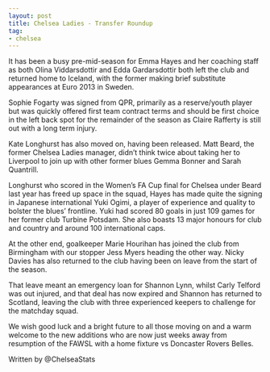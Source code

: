 ```yaml
---
layout: post
title: Chelsea Ladies - Transfer Roundup
tag:
- chelsea
---
```


It has been a busy pre-mid-season for Emma Hayes and her coaching staff as both Olina Viddarsdottir and Edda Gardarsdottir both left the club and returned home to Iceland, with the former making brief substitute appearances at Euro 2013 in Sweden.

Sophie Fogarty was signed from QPR, primarily as a reserve/youth player but was quickly offered first team contract terms and should be first choice in the left back spot for the remainder of the season as Claire Rafferty is still out with a long term injury.

Kate Longhurst has also moved on, having been released. Matt Beard, the former Chelsea Ladies manager, didn’t think twice about taking her to Liverpool to join up with other former blues Gemma Bonner and Sarah Quantrill.

Longhurst who scored in the Women’s FA Cup final for Chelsea under Beard last year has freed up space in the squad, Hayes has made quite the signing in Japanese international Yuki Ogimi, a player of experience and quality to bolster the blues’ frontline. Yuki had scored 80 goals in just 109 games for her former club Turbine Potsdam. She also boasts 13 major honours for club and country and around 100 international caps.

At the other end, goalkeeper Marie Hourihan has joined the club from Birmingham with our stopper Jess Myers heading the other way. Nicky Davies has also returned to the club having been on leave from the start of the season.

That leave meant an emergency loan for Shannon Lynn, whilst Carly Telford was out injured, and that deal has now expired and Shannon has returned to Scotland, leaving the club with three experienced keepers to challenge for the matchday squad.

We wish good luck and a bright future to all those moving on and a warm welcome to the new additions who are now just weeks away from resumption of the FAWSL with a home fixture vs Doncaster Rovers Belles.

Written by @ChelseaStats
